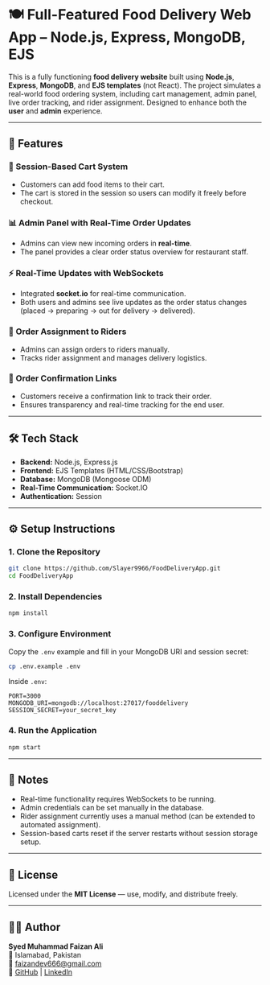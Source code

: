 # 🍽️ Full-Featured Food Delivery Web App – Node.js, Express, MongoDB, EJS

This is a fully functioning **food delivery website** built using **Node.js**, **Express**, **MongoDB**, and **EJS templates** (not React). The project simulates a real-world food ordering system, including cart management, admin panel, live order tracking, and rider assignment. Designed to enhance both the **user** and **admin** experience.

---

## 🚀 Features

### 🛒 Session-Based Cart System
- Customers can add food items to their cart.
- The cart is stored in the session so users can modify it freely before checkout.

### 📊 Admin Panel with Real-Time Order Updates
- Admins can view new incoming orders in **real-time**.
- The panel provides a clear order status overview for restaurant staff.

### ⚡ Real-Time Updates with WebSockets
- Integrated **socket.io** for real-time communication.
- Both users and admins see live updates as the order status changes (placed → preparing → out for delivery → delivered).

### 🚚 Order Assignment to Riders
- Admins can assign orders to riders manually.
- Tracks rider assignment and manages delivery logistics.

### 🔗 Order Confirmation Links
- Customers receive a confirmation link to track their order.
- Ensures transparency and real-time tracking for the end user.

---

## 🛠️ Tech Stack

- **Backend:** Node.js, Express.js  
- **Frontend:** EJS Templates (HTML/CSS/Bootstrap)  
- **Database:** MongoDB (Mongoose ODM)  
- **Real-Time Communication:** Socket.IO  
- **Authentication:** Session  

---



## ⚙️ Setup Instructions

### 1. Clone the Repository

```bash
git clone https://github.com/Slayer9966/FoodDeliveryApp.git
cd FoodDeliveryApp
```

### 2. Install Dependencies

```bash
npm install
```

### 3. Configure Environment

Copy the `.env` example and fill in your MongoDB URI and session secret:

```bash
cp .env.example .env
```

Inside `.env`:

```dotenv
PORT=3000
MONGODB_URI=mongodb://localhost:27017/fooddelivery
SESSION_SECRET=your_secret_key
```

### 4. Run the Application

```bash
npm start
```



---

## 📌 Notes

- Real-time functionality requires WebSockets to be running.
- Admin credentials can be set manually in the database.
- Rider assignment currently uses a manual method (can be extended to automated assignment).
- Session-based carts reset if the server restarts without session storage setup.

---

## 📜 License

Licensed under the **MIT License** — use, modify, and distribute freely.

---

## 🙋‍♂️ Author

**Syed Muhammad Faizan Ali**  
📍 Islamabad, Pakistan  
📧 faizandev666@gmail.com  
🔗 [GitHub](https://github.com/Slayer9966) | [LinkedIn](https://www.linkedin.com/in/faizan-ali-7b4275297/)
